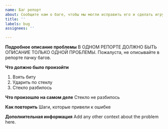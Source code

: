 ```yaml
---
name: Баг репорт
about: Сообщите нам о баге, чтобы мы могли исправить его и сделать игру лучше!
title: ''
labels: bug
assignees: ''

---
```


**Подробное описание проблемы**
В ОДНОМ РЕПОРТЕ ДОЛЖНО БЫТЬ ОПИСАНИЕ ТОЛЬКО ОДНОЙ ПРОБЛЕМЫ.
Пожалуста, не описывайте в репорте пачку багов.

**Что должно было произойти**
1. Взять биту
2. Ударить по стеклу
3. Стекло разбилось

**Что произошло на самом деле**
Стекло не разбилось

**Как повторить**
Шаги, которые привели к ошибке

**Дополнительная информация**
Add any other context about the problem here.
